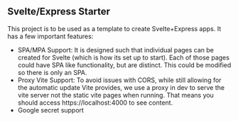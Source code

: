 ## Svelte/Express Starter

This project is to be used as a template to create Svelte+Express apps. It has a few important features:
- SPA/MPA Support: It is designed such that individual pages can be created for Svelte (which is how its set up to start). Each of those pages could have SPA like functionality, but are distinct. This could be modified so there is only an SPA.
- Proxy Vite Support: To avoid issues with CORS, while still allowing for the automatic update Vite provides, we use a proxy in dev to serve the vite server not the static vite pages when running. That means you should access https://localhost:4000 to see content.
- Google secret support
